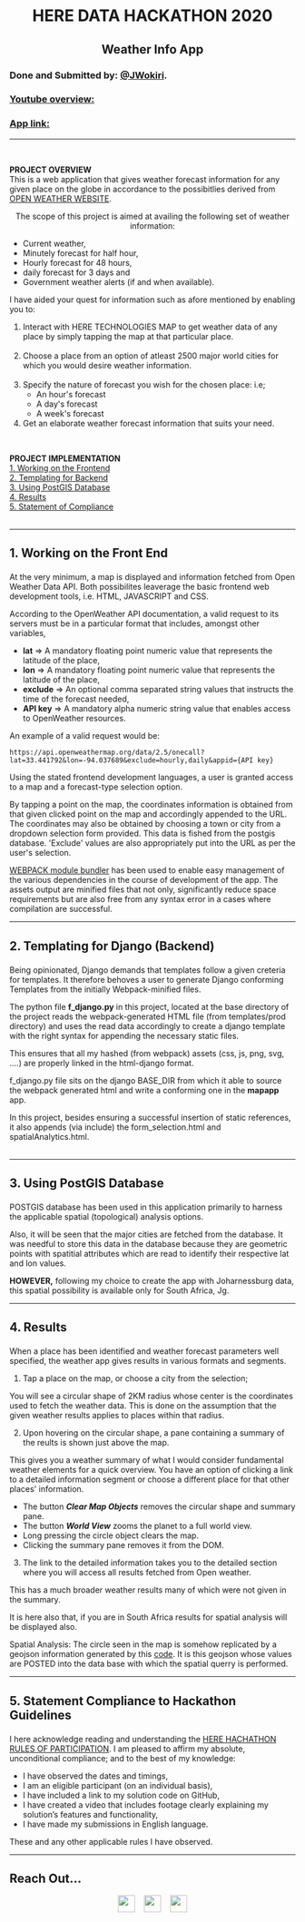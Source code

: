 # <p align='center'>**HERE DATA HACKATHON 2020**</p>
## <p align='center'>**Weather Info App**</p>

### Done and Submitted by: [@JWokiri](https://twitter.com/JWokiri). <br/>

### [Youtube overview:](https://youtu.be/0ajBGAlPgsc) <br/>

### [App link:](https://herehackathonapp.herokuapp.com/) <br/>
---
<br/>

**PROJECT OVERVIEW** <br/>
This is a web application that gives weather forecast information for any given place on the globe in accordance to the possibitlies derived from [OPEN WEATHER WEBSITE](https://openweathermap.org/).



<p  align='center'>The scope of this project is aimed at availing the following set of weather information:</p>

- Current weather,
- Minutely forecast for half hour,
- Hourly forecast for 48 hours,
- daily forecast for 3 days and
- Government weather alerts (if and when available).

I have aided your quest for information such as afore mentioned by enabling you to:
1. Interact with HERE TECHNOLOGIES MAP to get weather data of any place by simply tapping the map at that particular place.<br/><br/>
2. Choose a place from an option of atleast 2500 major world cities for which you would desire weather information.<br/><br/>
3. Specify the nature of forecast you wish for the chosen place: i.e;
    - An hour's forecast
    - A day's forecast
    - A week's forecast
4. Get an elaborate weather forecast information that suits your need.

<br/>

**PROJECT IMPLEMENTATION** <br/>
<a href="#first">1. Working on the Frontend</a><br/>
<a href="#second">2. Templating for Backend</a><br/>
<a href="#third">3. Using PostGIS Database</a><br/>
<a href="#fourth">4. Results</a><br/>
<a href="#fifth">5. Statement of Compliance</a><br/><br/>

  ---

## <p id="first">1. Working on the Front End</p>

At the very minimum, a map is displayed and information fetched from Open Weather Data API. Both possibilites leaverage the basic frontend web development tools, i.e. HTML, JAVASCRIPT and CSS.

According to the OpenWeather API documentation, a valid request to its servers must be in a particular format that includes, amongst other variables,
- **lat** => A mandatory floating point numeric  value that represents the latitude of the place,
- **lon** => A mandatory floating point numeric  value that represents the latitude of the place,
- **exclude** => An optional comma separated string values that instructs the time of the forecast needed,
- **API key** => A mandatory alpha numeric string value that enables access to OpenWeather resources.

An example of a valid request would be:
```
https://api.openweathermap.org/data/2.5/onecall?lat=33.441792&lon=-94.037689&exclude=hourly,daily&appid={API key}
```

Using the stated frontend development languages, a user is granted access to a map and a forecast-type selection option.

By tapping a point on the map, the coordinates information is obtained from that given clicked point on the map and accordingly appended to the URL. The coordinates may also be obtained by choosing a town or city from a dropdown selection form provided. This data is fished from the postgis database. 'Exclude' values are also appropriately put into the URL as per the user's selection.

[WEBPACK module bundler](https://) has been used to enable easy management of the various dependencies in the course of development of the app. The assets output are minified files that not only, significantly reduce space requirements but are also free from any syntax error in a cases where compilation are successful.

  ---


## <p id="second">2. Templating for Django (Backend)</p>

Being opinionated, Django demands that templates follow a given creteria for templates. It therefore behoves a user to generate Django conforming Templates from the initially Webpack-minified files.

The python file **f_django.py** in this project, located at the base directory of the project reads the webpack-generated HTML file (from templates/prod directory) and uses the read data accordingly to create a django template with the right syntax for appending the necessary static files.

This ensures that all my hashed (from webpack) assets (css, js, png, svg, ....) are properly linked in the html-django format.

f_django.py file sits on the django BASE_DIR from which it able to source the webpack generated html and write a conforming one in the **mapapp** app.

In this project, besides ensuring a successful insertion of static references, it also appends (via include) the form_selection.html and spatialAnalytics.html.
<br/><br/>

  ---

  ## <p id="third">3. Using PostGIS Database</p>

POSTGIS database has been used in this application primarily to harness the applicable spatial (topological) analysis options.

Also, it will be seen that the major cities are fetched from the database. It was needful to store this data in the database because they are geometric points with spatitial attributes which are read to identify their respective lat and lon values.

**HOWEVER,** following my choice to create the app with Joharnessburg data, this spatial possibility is available only for South Africa, Jg.

  ---

  ## <p id="fourth">4. Results</p>

<p>When a place has been identified and weather forecast parameters well specified, the weather app gives results in various formats and segments.</p>


1. Tap a place on the map, or choose a city from the selection;

You will see a circular shape of 2KM radius whose center is the coordinates used to fetch the weather data. This is done on the assumption that the given weather results applies to places within that radius.

2. Upon hovering on the circular shape, a pane containing a summary of the reults is shown just above the map.

This gives you a weather summary of what I would consider fundamental weather elements for a quick overview. You have an option of clicking a link to a detailed information segment or choose a different place for that other places' information.

- The button ***Clear Map Objects*** removes the circular shape and summary pane.
- The button ***World View*** zooms the planet to a full world view.
- Long pressing the circle object clears the map.
- Clicking the summary pane removes it from the DOM.

3. The link to the detailed information takes you to the detailed section where you will access all results fetched from Open weather.

This has a much broader weather results many of which were not given in the summary.

It is here also that, if you are in South Africa results for spatial analysis will be displayed also.

Spatial Analysis:
The circle seen in the map is somehow replicated by a geojson information generated by this [code](https://github.com/Wokiri/GIS-in-CODE/blob/master/src/circleGeojson.js). It is this geojson whose values are POSTED into the data base with which the spatial querry is performed. 

  ---

   ## <p id="fifth">5. Statement Compliance to Hackathon Guidelines</p>

   I here acknowledge reading and understanding the [HERE HACHATHON RULES OF PARTICIPATION](https://herehackathon.devpost.com). I am pleased to affirm my absolute, unconditional compliance; and to the best of my knowledge:
   - I have observed the dates and timings,
   - I am an eligible participant (on an individual basis),
   - I have included a link to my solution code on GitHub,
   - I have created a video that includes footage clearly explaining my solution’s features and functionality,
   - I have made my submissions in English language.

   These and any other applicable rules I have observed.

   ---

## Reach Out...

<p align='center'><a href="https://twitter.com/JWokiri"><img height="30" src="https://www.flaticon.com/svg/static/icons/svg/145/145812.svg"></a>&nbsp;&nbsp;&nbsp
<a href="mailto:wokirijoe@gmail.com"><img height="30" src="https://www.flaticon.com/svg/static/icons/svg/732/732200.svg"></a>&nbsp;&nbsp;&nbsp;
<a href="https://github.com/Wokiri"><img height="30" src="https://www.flaticon.com/svg/static/icons/svg/2111/2111425.svg"></a></p>
